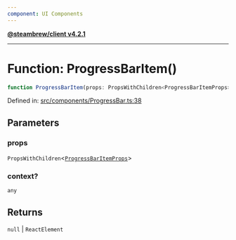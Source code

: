 ```yaml
---
component: UI Components
---
```


[**@steambrew/client v4.2.1**](../README.md)

***

# Function: ProgressBarItem()

```ts
function ProgressBarItem(props: PropsWithChildren<ProgressBarItemProps>, context?: any): null | ReactElement
```

Defined in: [src/components/ProgressBar.ts:38](https://github.com/SteamClientHomebrew/SDK/blob/main/typescript-packages/client/src/components/ProgressBar.ts#L38)

## Parameters

### props

`PropsWithChildren`\<[`ProgressBarItemProps`](../interfaces/ProgressBarItemProps.md)\>

### context?

`any`

## Returns

`null` \| `ReactElement`
